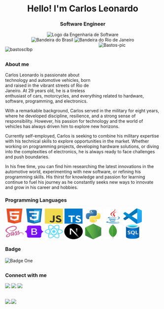 <h1 align="center">Hello! I'm Carlos Leonardo</h1>
<h3 align="center">Software Engineer</h3>
<div align="center">
  <img height="100" width="100" alt="Logo da Engenharia de Software" src="https://github.com/user-attachments/assets/bb86416c-fdc5-4dff-ba44-df587aa69f66"></img>
</div>
<div align="center">
  <img height="50" width="50" alt="Bandeira do Brasil" src="https://github.com/csmoore/country-flag-icons/blob/master/country-flags-4x3-png/br.png"></img>
  <img height="50" width="56" alt="Bandeira do Rio de Janeiro" src="https://raw.githubusercontent.com/stevenrskelton/flag-icon/master/png/75/br/rio_de_janeiro.png"></img>
</div>

<div><img align="right" alt="Bastos-pic" height="150" width="200" src="https://i.imgur.com/lwG69eD.png"></div>

<p align="left"> <img src="https://komarev.com/ghpvc/?username=bastosclbp&label=Visualiza%C3%A7%C3%B5es%20do%20perfil&color=1c78b2&style=flat" alt="bastosclbp" /> </p>
  
  ##
  <div>
    <h3 align="left" dir="auto">About me </h3>
    <p>Carlos Leonardo is passionate about technology and automotive vehicles, born and raised in the vibrant streets of Rio de Janeiro. At <!-- idade -->29<!-- /idade --> years old, he is a tireless enthusiast of cars, motorcycles, and everything related to hardware, software, programming, and electronics.

With a remarkable background, Carlos served in the military for eight years, where he developed discipline, resilience, and a strong sense of responsibility. However, his passion for technology and the world of vehicles has always driven him to explore new horizons.

Currently self-employed, Carlos is seeking to combine his military expertise with his technical skills to explore opportunities in the market. Whether working on programming projects, developing hardware solutions, or diving into the complexities of electronics, he is always ready to face challenges and push boundaries.

In his free time, you can find him researching the latest innovations in the automotive world, experimenting with new software, or refining his programming skills. His thirst for knowledge and passion for learning continue to fuel his journey as he constantly seeks new ways to innovate and grow in his career and hobbies.</p>
 </div>
<div>
    <h3 align="left" dir="auto">Programming Languages </h3>
    <div style="display: inline_block">
      <img align="center" alt="Capa Linguagem HTML5" height="50" width="60" src="https://github.com/devicons/devicon/blob/master/icons/html5/html5-original.svg">
      <img align="center" alt="Capa Linguagem CSS3" height="50" width="60" src="https://github.com/devicons/devicon/blob/master/icons/css3/css3-original.svg">
      <img align="center" alt="Capa Linguagem JavaScript" height="50" width="60" src="https://github.com/devicons/devicon/blob/master/icons/javascript/javascript-original.svg">
      <img align="center" alt="Capa Linguagem TypeScript" height="50" width="60" src="https://github.com/devicons/devicon/blob/master/icons/typescript/typescript-original.svg">
      <img align="center" alt="Capa Linguagem Python" height="50" width="60" src="https://github.com/devicons/devicon/blob/master/icons/python/python-original.svg">
      <img align="center" alt="Capa Linguagem Java" height="50" width="60" src="https://github.com/devicons/devicon/blob/master/icons/java/java-original.svg">
      <img align="center" alt="Capa Linguagem Visual Studio Code" height="50" width="60" src="https://github.com/devicons/devicon/blob/master/icons/vscode/vscode-original.svg">
      <img align="center" alt="Capa Linguagem Sass" height="50" width="60" src="https://github.com/devicons/devicon/blob/master/icons/sass/sass-original.svg">
      <img align="center" alt="Capa Linguagem Bootstrap" height="50" width="60" src="https://github.com/devicons/devicon/blob/master/icons/bootstrap/bootstrap-original.svg">
      <img align="center" alt="Capa Linguagem React" height="50" width="60" src="https://github.com/devicons/devicon/blob/master/icons/react/react-original.svg">
      <img align="center" alt="Capa Linguagem Next" height="50" width="60" src="https://github.com/devicons/devicon/blob/master/icons/nextjs/nextjs-original.svg">
      <img align="center" alt="Capa Linguagem NodeJS" height="50" width="60" src="https://github.com/devicons/devicon/blob/master/icons/nodejs/nodejs-original.svg">
      <img align="center" alt="Capa Linguagem MongoDB" height="50" width="60" src="https://github.com/devicons/devicon/blob/master/icons/mongodb/mongodb-original.svg">
      <img align="center" alt="Capa Linguagem SQL" height="50" width="60" src="https://github.com/devicons/devicon/blob/master/icons/azuresqldatabase/azuresqldatabase-original.svg">
    </div>
 </div>

 <div>
    <h3 align="left" dir="auto">Badge </h3>
    <div style="display: inline_block">
      <img align="center" alt="Badge One" height="300" src="https://github.com/bastosclbp/bastosclbp/assets/85074809/5d66c881-e8b8-4490-8982-5f7a1be17929">
    </div>
 </div>

  ##
<div>
  <h3 align="left" dir="auto">Connect with me </h3>
  <a href="https://www.youtube.com/@bastosclbp/" target="_blank"><img src="https://img.shields.io/badge/YouTube-FF0000?style=for-the-badge&logo=youtube&logoColor=white" target="_blank"></a>
  <a href="https://www.instagram.com/bastosclbp/" target="_blank"><img src="https://img.shields.io/badge/-Instagram-%23E4405F?style=for-the-badge&logo=instagram&logoColor=white" target="_blank"></a>
  <a href="https://www.linkedin.com/in/carlos-leonardo-es" target="_blank"><img src="https://img.shields.io/badge/-LinkedIn-%230077B5?style=for-the-badge&logo=linkedin&logoColor=white" target="_blank"></a> 
</div>

  ##
<div>
  <a href="https://github.com/anuraghazra/github-readme-stats">
    <img align="center" src="https://github-readme-stats.vercel.app/api/top-langs/?username=bastosclbp&layout=compact&locale=pt-br&theme=dark" />
  </a>
  <a href="https://github.com/anuraghazra/github-readme-stats">
    <img align="center" src="https://github-readme-stats.vercel.app/api?username=bastosclbp&show_icons=true&theme=radical"/>
  </a>
</div>

